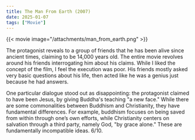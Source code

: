 ```yaml
---
title: The Man From Earth (2007)
date: 2025-01-07
tags: ["Movie"]
---
```


{{< movie image="/attachments/man_from_earth.png" >}}

The protagonist reveals to a group of friends that he has been alive since ancient times, claiming to be 14,000 years old. The entire movie revolves around his friends interrogating him about his claims. While I liked the concept of the film, I feel the execution was poor. His friends mostly asked very basic questions about his life, then acted like he was a genius just because he had answers.

One particular dialogue stood out as disappointing: the protagonist claimed to have been Jesus, by giving Buddha's teaching "a new face." While there are some commonalities between Buddhism and Christianity, they have fundamental differences. For example, buddhism focuses on being saved from within through one’s own efforts, while Christianity centers on salvation through a third party, namely God, "by grace alone." These are fundamentally incompatible ideas. 6/10.
